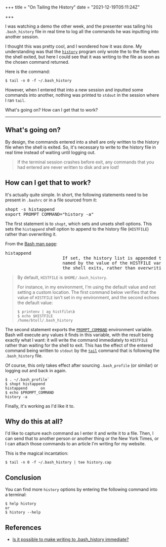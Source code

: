 +++
title = "On Tailing the History"
date = "2021-12-19T05:11:24Z"

+++

I was watching a demo the other week, and the presenter was tailing his `.bash_history` file in real time to log all the commands he was inputting into another session.

I thought this was pretty cool, and I wondered how it was done.  My understanding was that the [`history`] program only wrote the to the file when the shell exited, but here I could see that it was writing to the file as soon as the chosen command returned.

Here is the command:

```
$ tail -n 0 -f ~/.bash_history
```

However, when I entered that into a new session and inputted some commands into another, nothing was printed to `stdout` in the session where I ran `tail`.

What's going on?  How can I get that to work?

---

## What's going on?

By design, the commands entered into a shell are only written to the history file when the shell is exited.  So, it's necessary to write to the history file in real time instead of waiting until logging out.

> If the terminal session crashes before exit, any commands that you had entered are never written to disk and are lost!

## How can I get that to work?

It's actually quite simple.  In short, the following statements need to be present in `.bashrc` or in a file sourced from it:

<pre class="math">
shopt -s histappend
export PROMPT_COMMAND="history -a"
</pre>

The first statement is to `shopt`, which sets and unsets shell options.  This sets the `histappend` shell option to append to the history file (`HISTFILE`) rather than overwriting it.

From the [Bash man page]:

<pre class="math">
histappend
                      If set, the history list is appended to the file
                      named by the value of the HISTFILE variable when
                      the shell exits, rather than overwriting the file.
</pre>

> By default, `HISTFILE` is `$HOME/.bash_history`.
>
> For instance, in my environment, I'm using the default value and not setting a custom location.  The first command below verifies that the value of `HISTFILE` isn't set in my environment, and the second echoes the default value:
>
>     $ printenv | ag histfile\b
>     $ echo $HISTFILE
>     /home/btoll/.bash_history

The second statement exports the [`PROMPT_COMMAND`] environment variable.  Bash will execute any values it finds in this variable, with the result being exactly what I want:  it will write the command immediately to `HISTFILE` rather than waiting for the shell to exit.  This has the effect of the entered command being written to `stdout` by the [`tail`] command that is following the `.bash_history` file.

Of course, this only takes effect after sourcing `.bash_profile` (or similar) or logging out and back in again.

```
$ . ~/.bash_profile`
$ shopt histappend
histappend      on
$ echo $PROMPT_COMMAND
history -a
```

Finally, it's working as I'd like it to.

## Why do this at all?

I'd like to capture each command as I enter it and write it to a file.  Then, I can send that to another person or another thing or the New York Times, or I can attach those commands to an article I'm writing for my website.

This is the magical incantation:

```
$ tail -n 0 -f ~/.bash_history | tee history.cap
```

## Conclusion

You can find more `history` options by entering the following command into a terminal:

```
$ help history
or
$ history --help
```

## References

- [Is it possible to make writing to .bash_history immediate?](https://askubuntu.com/questions/67283/is-it-possible-to-make-writing-to-bash-history-immediate)

[`history`]: https://www.man7.org/linux/man-pages/man3/history.3.html
[Bash man page]: https://man7.org/linux/man-pages/man1/bash.1.html
[`PROMPT_COMMAND`]: https://www.gnu.org/software/bash/manual/html_node/Controlling-the-Prompt.html
[`tail`]: https://www.man7.org/linux/man-pages/man1/tail.1.html

